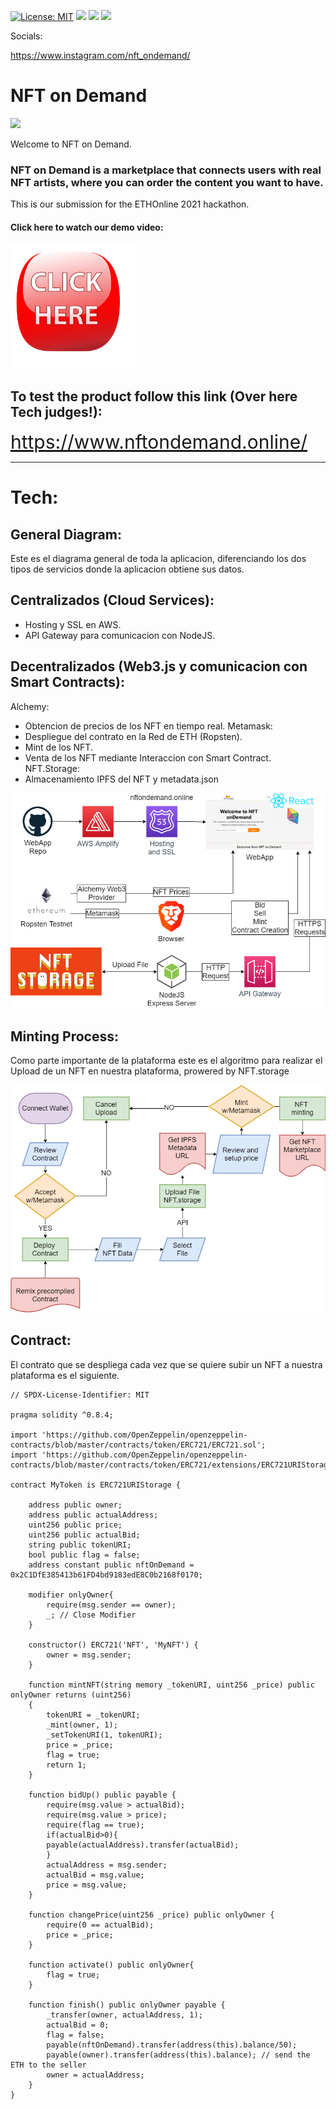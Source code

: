 [![License: MIT](https://img.shields.io/badge/License-MIT-yellow.svg)](https://opensource.org/licenses/MIT) [<img src="https://img.shields.io/badge/View-Website-blue">](https://main.d3cj520d113l13.amplifyapp.com/) [<img src="https://img.shields.io/badge/View-Slides-red">]() [<img src="https://img.shields.io/badge/View-Video-red">](https://www.youtube.com/watch?v=NpEaa2P7qZI)

Socials:

https://www.instagram.com/nft_ondemand/


# NFT on Demand

<img src="https://i.ibb.co/4mvnbNH/on5.png" width="400">
 
Welcome to NFT on Demand.

### NFT on Demand is a marketplace that connects users with real NFT artists, where you can order the content you want to have.

This is our submission for the ETHOnline 2021 hackathon.

#### Click here to watch our demo video:

[<img src="https://raw.githubusercontent.com/altaga/SCUP-WWAC/master/Images/click-here-button.png" width=200>](https://www.youtube.com/watch?v=NpEaa2P7qZI)

## To test the product follow this link (Over here Tech judges!):
<a href="https://www.nftondemand.online/" target="_blank" style="font-size:30px;">
https://www.nftondemand.online/
</a>
<hr>

# Tech:

## General Diagram:

Este es el diagrama general de toda la aplicacion, diferenciando los dos tipos de servicios donde la aplicacion obtiene sus datos.

## Centralizados (Cloud Services):

- Hosting y SSL en AWS.
- API Gateway para comunicacion con NodeJS.

## Decentralizados (Web3.js y comunicacion con Smart Contracts):

Alchemy:
- Obtencion de precios de los NFT en tiempo real.
Metamask:
- Despliegue del contrato en la Red de ETH (Ropsten).
- Mint de los NFT.
- Venta de los NFT mediante Interaccion con Smart Contract.
NFT.Storage:
- Almacenamiento IPFS del NFT y metadata.json

<img src="./Images/diagram.png">

## Minting Process:

Como parte importante de la plataforma este es el algoritmo para realizar el Upload de un NFT en nuestra plataforma, prowered by NFT.storage

<img src="./Images/diagram2.png">

## Contract:

El contrato que se despliega cada vez que se quiere subir un NFT a nuestra plataforma es el siguiente.

    // SPDX-License-Identifier: MIT

    pragma solidity ^0.8.4;

    import 'https://github.com/OpenZeppelin/openzeppelin-contracts/blob/master/contracts/token/ERC721/ERC721.sol';
    import 'https://github.com/OpenZeppelin/openzeppelin-contracts/blob/master/contracts/token/ERC721/extensions/ERC721URIStorage.sol';

    contract MyToken is ERC721URIStorage {
        
        address public owner;
        address public actualAddress;
        uint256 public price;
        uint256 public actualBid;
        string public tokenURI;
        bool public flag = false;
        address constant public nftOnDemand = 0x2C1DfE385413b61FD4bd9183edE8C0b2168f0170;
        
        modifier onlyOwner{
            require(msg.sender == owner);
            _; // Close Modifier
        }
        
        constructor() ERC721('NFT', 'MyNFT') {
            owner = msg.sender;
        }
        
        function mintNFT(string memory _tokenURI, uint256 _price) public onlyOwner returns (uint256)
        {
            tokenURI = _tokenURI;
            _mint(owner, 1);
            _setTokenURI(1, tokenURI);
            price = _price;
            flag = true;
            return 1;
        }
        
        function bidUp() public payable {
            require(msg.value > actualBid);
            require(msg.value > price);
            require(flag == true);
            if(actualBid>0){
            payable(actualAddress).transfer(actualBid);  
            }
            actualAddress = msg.sender;
            actualBid = msg.value;
            price = msg.value;
        }
        
        function changePrice(uint256 _price) public onlyOwner {
            require(0 == actualBid);
            price = _price;
        }
        
        function activate() public onlyOwner{
            flag = true;
        }
        
        function finish() public onlyOwner payable {
            _transfer(owner, actualAddress, 1);
            actualBid = 0;
            flag = false;
            payable(nftOnDemand).transfer(address(this).balance/50);
            payable(owner).transfer(address(this).balance); // send the ETH to the seller
            owner = actualAddress;
        }
    }